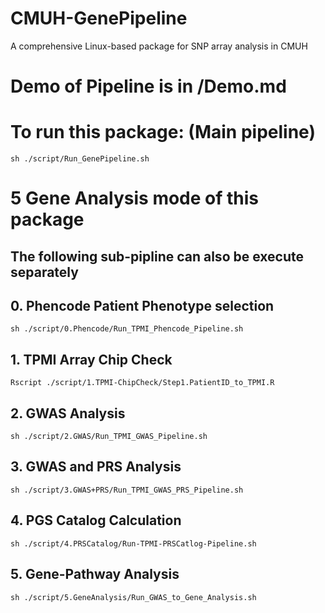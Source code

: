 # CMUH-GenePipeline
A comprehensive Linux-based package for SNP array analysis in CMUH

# Demo of Pipeline is in /Demo.md

# To run this package: (Main pipeline)

`sh ./script/Run_GenePipeline.sh`

# 5 Gene Analysis mode of this package

## The following sub-pipline can also be execute separately

## 0. Phencode Patient Phenotype selection

`sh ./script/0.Phencode/Run_TPMI_Phencode_Pipeline.sh`

## 1. TPMI Array Chip Check

`Rscript ./script/1.TPMI-ChipCheck/Step1.PatientID_to_TPMI.R`

## 2. GWAS Analysis

`sh ./script/2.GWAS/Run_TPMI_GWAS_Pipeline.sh`

## 3. GWAS and PRS Analysis

`sh ./script/3.GWAS+PRS/Run_TPMI_GWAS_PRS_Pipeline.sh`

## 4. PGS Catalog Calculation

`sh ./script/4.PRSCatalog/Run-TPMI-PRSCatlog-Pipeline.sh`

## 5. Gene-Pathway Analysis

`sh ./script/5.GeneAnalysis/Run_GWAS_to_Gene_Analysis.sh`
